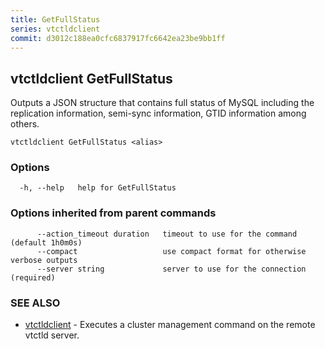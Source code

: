 ```yaml
---
title: GetFullStatus
series: vtctldclient
commit: d3012c188ea0cfc6837917fc6642ea23be9bb1ff
---
```

## vtctldclient GetFullStatus

Outputs a JSON structure that contains full status of MySQL including the replication information, semi-sync information, GTID information among others.

```
vtctldclient GetFullStatus <alias>
```

### Options

```
  -h, --help   help for GetFullStatus
```

### Options inherited from parent commands

```
      --action_timeout duration   timeout to use for the command (default 1h0m0s)
      --compact                   use compact format for otherwise verbose outputs
      --server string             server to use for the connection (required)
```

### SEE ALSO

* [vtctldclient](../)	 - Executes a cluster management command on the remote vtctld server.


